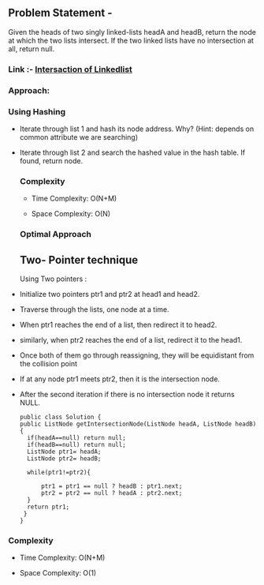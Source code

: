 ## Problem Statement - 
 Given the heads of two singly linked-lists headA and headB, return the node at which the two lists intersect. If the two linked lists have no intersection at all, return null.
### Link :- [Intersaction of Linkedlist](https://leetcode.com/problems/intersection-of-two-linked-lists/)




### Approach: 

### Using Hashing
- Iterate through list 1 and hash its node address. Why? (Hint: depends on common attribute we are searching)
- Iterate through list 2 and search the hashed value in the hash table. If found, return node.
   ### Complexity
  - Time Complexity: O(N+M)

  - Space Complexity: O(N)

  ### Optimal Approach  

  ## Two- Pointer technique
  Using Two pointers : 

- Initialize two pointers ptr1 and ptr2  at head1 and  head2.
- Traverse through the lists, one node at a time.
- When ptr1 reaches the end of a list, then redirect it to head2.
- similarly, when ptr2 reaches the end of a list, redirect it to the head1.
- Once both of them go through reassigning, they will be equidistant from 
 the collision point
- If at any node ptr1 meets ptr2, then it is the intersection node.
- After the second iteration if there is no intersection node it returns NULL.   
   
      public class Solution {
      public ListNode getIntersectionNode(ListNode headA, ListNode headB) {
        if(headA==null) return null;
        if(headB==null) return null;
        ListNode ptr1= headA;
        ListNode ptr2= headB;
        
        while(ptr1!=ptr2){
         
            ptr1 = ptr1 == null ? headB : ptr1.next;
            ptr2 = ptr2 == null ? headA : ptr2.next;
        }
        return ptr1;
       }
      }

 ### Complexity
  - Time Complexity: O(N+M)

 - Space Complexity: O(1)